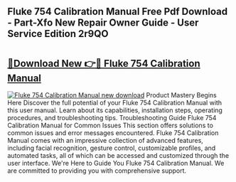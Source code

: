 ## Fluke 754 Calibration Manual Free Pdf Download - Part-Xfo New Repair Owner Guide - User Service Edition 2r9QO

# <h2><a href="http://bc21322.oget.top/?id=Fluke+754+Calibration+Manual">🔗Download New 👉🔴 Fluke 754 Calibration Manual</a></h2>

[![Fluke 754 Calibration Manual new download](https://i.imgur.com/5g1atiW.png)](http://bc21322.oget.top/?id=Fluke+754+Calibration+Manual)
Product Mastery Begins Here Discover the full potential of your Fluke 754 Calibration Manual with this user manual. Learn about its capabilities, installation steps, operating procedures, and troubleshooting tips. Troubleshooting Guide Fluke 754 Calibration Manual for Common Issues This section offers solutions to common issues and error messages encountered. Fluke 754 Calibration Manual comes with an impressive collection of advanced features, including facial recognition, gesture control, customizable profiles, and automated tasks, all of which can be accessed and customized through the user interface. We're Here to Guide You Fluke 754 Calibration Manual. We are committed to providing you with comprehensive support.
